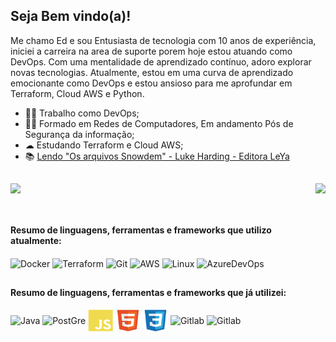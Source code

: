## Seja Bem vindo(a)!

Me chamo Ed e sou Entusiasta de tecnologia com 10 anos de experiência, iniciei a carreira na area de suporte porem hoje estou atuando como DevOps. Com uma mentalidade de aprendizado contínuo, adoro explorar novas tecnologias. Atualmente, estou em uma curva de aprendizado emocionante como DevOps e estou ansioso para me aprofundar em Terraform, Cloud AWS e Python.

- 👨‍💻 Trabalho como DevOps;
- 👨‍🎓 Formado em Redes de Computadores, Em andamento Pós de Segurança da informação;
- ☁ Estudando Terraform e Cloud AWS;
- 📚 [Lendo "Os arquivos Snowdem" - Luke Harding - Editora LeYa](https://www.skoob.com.br/os-arquivos-snowden-374215ed422581.html)

## 

<!-- Quadro com métricas --> 
<div> 
<img  height="180em" src="https://github-readme-stats.vercel.app/api?username=Edwanderson94&show_icons=true&theme=great-gatsby&include_all_commits=true&count_private=true"/>
<img align="right" height="130em" src="https://github-readme-stats.vercel.app/api/top-langs/?username=Edwanderson94&layout=compact&langs_count=16&theme=great-gatsby"/>
</div>
<br>

##
 
 <!-- Badges das linguagens de programação --> 
#### Resumo de linguagens, ferramentas e frameworks que utilizo atualmente:
<div style="display: inline_block">
<img align="center" alt="Docker" height="35" width="40" src="https://cdn.jsdelivr.net/gh/devicons/devicon/icons/docker/docker-plain-wordmark.svg" />
<img align="center" alt="Terraform" height="40" width="40" src="https://cdn.jsdelivr.net/gh/devicons/devicon/icons/terraform/terraform-original.svg" />
<img align="center" alt="Git" height="60" width="65" src="https://cdn.jsdelivr.net/gh/devicons/devicon/icons/git/git-original-wordmark.svg" />
<img align="center" alt="AWS" height="60" width="65" src="https://cdn.jsdelivr.net/gh/devicons/devicon/icons/amazonwebservices/amazonwebservices-plain-wordmark.svg" />
<img align="center" alt="Linux" height="35" width="40" src="https://cdn.jsdelivr.net/gh/devicons/devicon/icons/linux/linux-original.svg" />
<img align="center" alt="AzureDevOps" height="30" width="30" src="https://www.svgrepo.com/download/448271/azure-devops.svg" />
</div>

 ##
 
  <!-- Badges resumo ferramentas e linguagens -->
 #### Resumo de linguagens, ferramentas e frameworks que já utilizei:
 <div style="display: inline_block">
<img align="center" alt="Java" height="35" width="40" src="https://cdn.jsdelivr.net/gh/devicons/devicon/icons/java/java-original.svg" />
<img align="center" alt="PostGre" height="30" width="35" src="https://cdn.jsdelivr.net/gh/devicons/devicon/icons/postgresql/postgresql-original.svg" />
<img align="center" alt="Js" height="35" width="40" src="https://raw.githubusercontent.com/devicons/devicon/master/icons/javascript/javascript-plain.svg" />
<img align="center" alt="HTML" height="35" width="40" src="https://raw.githubusercontent.com/devicons/devicon/master/icons/html5/html5-original.svg" />
<img align="center" alt="CSS" height="35" width="40" src="https://raw.githubusercontent.com/devicons/devicon/master/icons/css3/css3-original.svg" />
<img align="center" alt="Gitlab" height="35" width="40" src="https://cdn.jsdelivr.net/gh/devicons/devicon/icons/gitlab/gitlab-original-wordmark.svg" />
<img align="center" alt="Gitlab" height="35" width="40" src="https://cdn.jsdelivr.net/gh/devicons/devicon/icons/grafana/grafana-original-wordmark.svg" />
</div>
